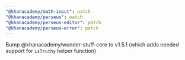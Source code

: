 ```yaml
---
"@khanacademy/math-input": patch
"@khanacademy/perseus": patch
"@khanacademy/perseus-editor": patch
"@khanacademy/perseus-error": patch
---
```


Bump @khanacademy/wonder-stuff-core to v1.5.1 (which adds needed support for `isTruthy` helper function)
